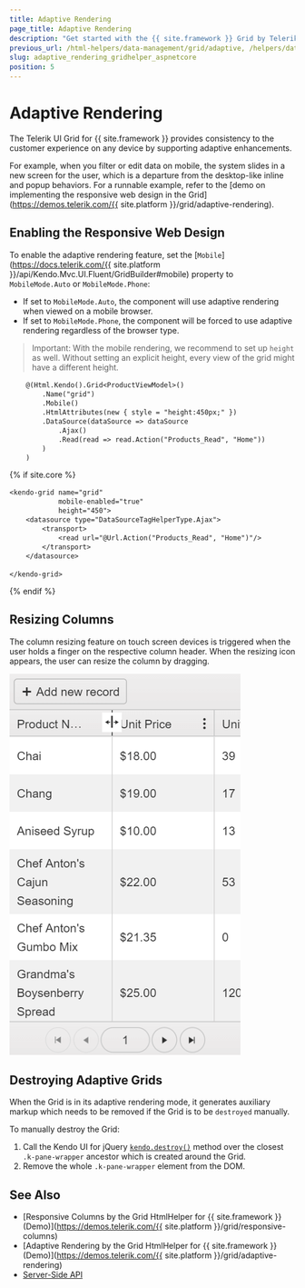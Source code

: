 ```yaml
---
title: Adaptive Rendering
page_title: Adaptive Rendering
description: "Get started with the {{ site.framework }} Grid by Telerik UI which provides consistency to the customer experience on any device by supporting adaptive rendering."
previous_url: /html-helpers/data-management/grid/adaptive, /helpers/data-management/grid/adaptive
slug: adaptive_rendering_gridhelper_aspnetcore
position: 5
---
```


# Adaptive Rendering

The Telerik UI Grid for {{ site.framework }} provides consistency to the customer experience on any device by supporting adaptive enhancements.

For example, when you filter or edit data on mobile, the system slides in a new screen for the user, which is a departure from the desktop-like inline and popup behaviors. For a runnable example, refer to the [demo on implementing the responsive web design in the Grid](https://demos.telerik.com/{{ site.platform }}/grid/adaptive-rendering).

## Enabling the Responsive Web Design

To enable the adaptive rendering feature, set the [`Mobile`](https://docs.telerik.com/{{ site.platform }}/api/Kendo.Mvc.UI.Fluent/GridBuilder#mobile) property to `MobileMode.Auto` or `MobileMode.Phone`:

* If set to `MobileMode.Auto`, the component will use adaptive rendering when viewed on a mobile browser.
* If set to `MobileMode.Phone`, the component will be forced to use adaptive rendering regardless of the browser type.

> Important: With the mobile rendering, we recommend to set up `height` as well. Without setting an explicit height, every view of the grid might have a different height.

```HtmlHelper
    @(Html.Kendo().Grid<ProductViewModel>()
        .Name("grid")
        .Mobile()
        .HtmlAttributes(new { style = "height:450px;" })
        .DataSource(dataSource => dataSource
            .Ajax()
            .Read(read => read.Action("Products_Read", "Home"))
        )
    )
```
{% if site.core %}
```TagHelper
<kendo-grid name="grid"
            mobile-enabled="true"
            height="450">
    <datasource type="DataSourceTagHelperType.Ajax">
        <transport>
            <read url="@Url.Action("Products_Read", "Home")"/>
        </transport>
    </datasource>

</kendo-grid>
```
{% endif %}

## Resizing Columns

The column resizing feature on touch screen devices is triggered when the user holds a finger on the respective column header. When the resizing icon appears, the user can resize the column by dragging.

![{{ site.product_short }} Resizing icon in a Grid with resizable columns on a mobile device](../adaptive-resizing-icon.png)

## Destroying Adaptive Grids

When the Grid is in its adaptive rendering mode, it generates auxiliary markup which needs to be removed if the Grid is to be `destroyed` manually.

To manually destroy the Grid:

1. Call the Kendo UI for jQuery [`kendo.destroy()`](https://docs.telerik.com/kendo-ui/api/javascript/kendo/methods/destroy) method over the closest `.k-pane-wrapper` ancestor which is created around the Grid.
1. Remove the whole `.k-pane-wrapper` element from the DOM.

## See Also

* [Responsive Columns by the Grid HtmlHelper for {{ site.framework }} (Demo)](https://demos.telerik.com/{{ site.platform }}/grid/responsive-columns)
* [Adaptive Rendering by the Grid HtmlHelper for {{ site.framework }} (Demo)](https://demos.telerik.com/{{ site.platform }}/grid/adaptive-rendering)
* [Server-Side API](/api/grid)
